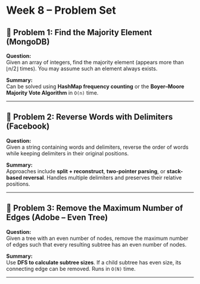 # Week 8 – Problem Set

## 📌 Problem 1: Find the Majority Element (MongoDB)
**Question:**  
Given an array of integers, find the majority element (appears more than ⌊n/2⌋ times). You may assume such an element always exists.  

**Summary:**  
Can be solved using **HashMap frequency counting** or the **Boyer–Moore Majority Vote Algorithm** in `O(n)` time.  

---

## 📌 Problem 2: Reverse Words with Delimiters (Facebook)
**Question:**  
Given a string containing words and delimiters, reverse the order of words while keeping delimiters in their original positions.  

**Summary:**  
Approaches include **split + reconstruct**, **two-pointer parsing**, or **stack-based reversal**. Handles multiple delimiters and preserves their relative positions.  

---

## 📌 Problem 3: Remove the Maximum Number of Edges (Adobe – Even Tree)
**Question:**  
Given a tree with an even number of nodes, remove the maximum number of edges such that every resulting subtree has an even number of nodes.  

**Summary:**  
Use **DFS to calculate subtree sizes**. If a child subtree has even size, its connecting edge can be removed. Runs in `O(N)` time.  

---
